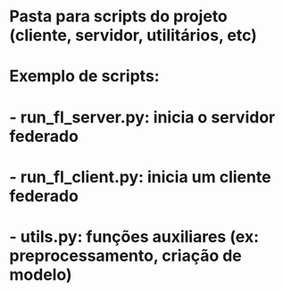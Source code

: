# Pasta para scripts do projeto (cliente, servidor, utilitários, etc)

# Exemplo de scripts:
# - run_fl_server.py: inicia o servidor federado
# - run_fl_client.py: inicia um cliente federado
# - utils.py: funções auxiliares (ex: preprocessamento, criação de modelo)

